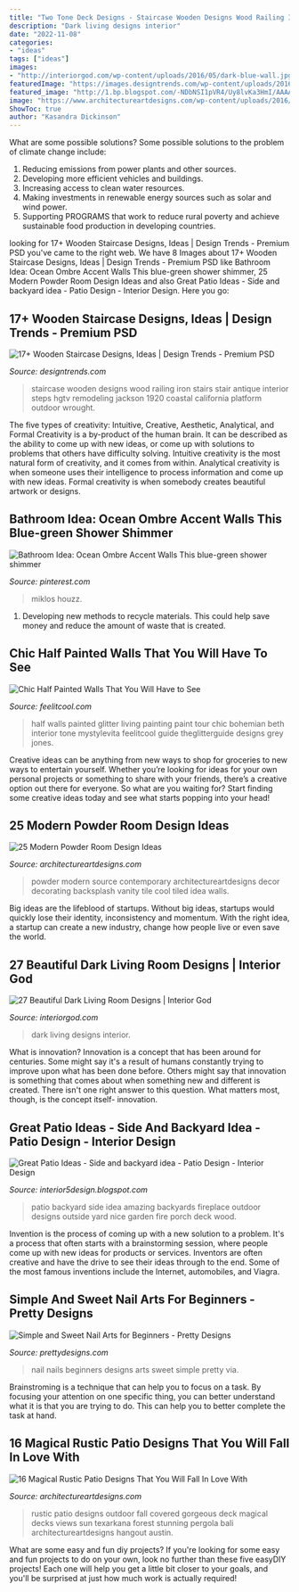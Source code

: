 ```yaml
---
title: "Two Tone Deck Designs - Staircase Wooden Designs Wood Railing Iron Stairs Stair Antique Interior Steps Hgtv Remodeling Jackson 1920 Coastal California Platform Outdoor Wrought"
description: "Dark living designs interior"
date: "2022-11-08"
categories:
- "ideas"
tags: ["ideas"]
images:
- "http://interiorgod.com/wp-content/uploads/2016/05/dark-blue-wall.jpg"
featuredImage: "https://images.designtrends.com/wp-content/uploads/2016/09/07153043/Antique-Wooden-Staircase.jpeg"
featured_image: "http://1.bp.blogspot.com/-NDbNSI1pVR4/Uy8lvKa3HmI/AAAAAAAAAy0/hVeSaRH7udI/s1600/6acb209d7f1a46ec48110a8dbf2b4377.jpg"
image: "https://www.architectureartdesigns.com/wp-content/uploads/2016/10/16-Magical-Rustic-Patio-Designs-That-You-Will-Fall-In-Love-With-10.jpg"
ShowToc: true
author: "Kasandra Dickinson"
---
```



What are some possible solutions?
Some possible solutions to the problem of climate change include:
1. Reducing emissions from power plants and other sources. 
2. Developing more efficient vehicles and buildings. 
3. Increasing access to clean water resources. 
4. Making investments in renewable energy sources such as solar and wind power. 
5. Supporting PROGRAMS that work to reduce rural poverty and achieve sustainable food production in developing countries.

	

		
looking for 17+ Wooden Staircase Designs, Ideas | Design Trends - Premium PSD you've came to the right web. We have 8 Images about 17+ Wooden Staircase Designs, Ideas | Design Trends - Premium PSD like Bathroom Idea: Ocean Ombre Accent Walls This blue-green shower shimmer, 25 Modern Powder Room Design Ideas and also Great Patio Ideas - Side and backyard idea - Patio Design - Interior Design. Here you go:
		
    
## 17+ Wooden Staircase Designs, Ideas | Design Trends - Premium PSD

<img loading=lazy src="https://images.designtrends.com/wp-content/uploads/2016/09/07153043/Antique-Wooden-Staircase.jpeg" onerror="this.onerror=null;this.src='https://tse1.mm.bing.net/th?id=OIP.NkwPY6U35tbQOpuBh8gUHQHaLH&amp;pid=15.1';" alt="17+ Wooden Staircase Designs, Ideas | Design Trends - Premium PSD">

_Source: designtrends.com_

>staircase wooden designs wood railing iron stairs stair antique interior steps hgtv remodeling jackson 1920 coastal california platform outdoor wrought. 

	

The five types of creativity: Intuitive, Creative, Aesthetic, Analytical, and Formal
Creativity is a by-product of the human brain. It can be described as the ability to come up with new ideas, or come up with solutions to problems that others have difficulty solving. Intuitive creativity is the most natural form of creativity, and it comes from within. Analytical creativity is when someone uses their intelligence to process information and come up with new ideas. Formal creativity is when somebody creates beautiful artwork or designs.

    
## Bathroom Idea: Ocean Ombre Accent Walls This Blue-green Shower Shimmer

<img loading=lazy src="https://i.pinimg.com/736x/f7/30/37/f73037e05ee0ad5d30d6c4c516be3f68.jpg" onerror="this.onerror=null;this.src='https://tse1.mm.bing.net/th?id=OIP.mwrIlgK4MuLYgBIijWoT3QHaK2&amp;pid=15.1';" alt="Bathroom Idea: Ocean Ombre Accent Walls This blue-green shower shimmer">

_Source: pinterest.com_

>miklos houzz. 

	

1. Developing new methods to recycle materials. This could help save money and reduce the amount of waste that is created.

    
## Chic Half Painted Walls That You Will Have To See

<img loading=lazy src="http://feelitcool.com/wp-content/uploads/2016/02/half-paited-walls-interior.jpg" onerror="this.onerror=null;this.src='https://tse4.mm.bing.net/th?id=OIP.gfnJ67oh57cAmynq5muSGAHaLG&amp;pid=15.1';" alt="Chic Half Painted Walls That You Will Have to See">

_Source: feelitcool.com_

>half walls painted glitter living painting paint tour chic bohemian beth interior tone mystylevita feelitcool guide theglitterguide designs grey jones. 

	

Creative ideas can be anything from new ways to shop for groceries to new ways to entertain yourself. Whether you’re looking for ideas for your own personal projects or something to share with your friends, there’s a creative option out there for everyone. So what are you waiting for? Start finding some creative ideas today and see what starts popping into your head!

    
## 25 Modern Powder Room Design Ideas

<img loading=lazy src="http://www.architectureartdesigns.com/wp-content/uploads/2013/09/81.jpg" onerror="this.onerror=null;this.src='https://tse4.mm.bing.net/th?id=OIP.kj-tHCaSgf5A7kseXz6sZQHaLI&amp;pid=15.1';" alt="25 Modern Powder Room Design Ideas">

_Source: architectureartdesigns.com_

>powder modern source contemporary architectureartdesigns decor decorating backsplash vanity tile cool tiled idea walls. 

	

Big ideas are the lifeblood of startups. Without big ideas, startups would quickly lose their identity, inconsistency and momentum. With the right idea, a startup can create a new industry, change how people live or even save the world.

    
## 27 Beautiful Dark Living Room Designs | Interior God

<img loading=lazy src="http://interiorgod.com/wp-content/uploads/2016/05/dark-blue-wall.jpg" onerror="this.onerror=null;this.src='https://tse4.mm.bing.net/th?id=OIP.OdqBxiAYmcVCUq0-xEipkwHaJ7&amp;pid=15.1';" alt="27 Beautiful Dark Living Room Designs | Interior God">

_Source: interiorgod.com_

>dark living designs interior. 

	

What is innovation?
Innovation is a concept that has been around for centuries. Some might say it's a result of humans constantly trying to improve upon what has been done before. Others might say that innovation is something that comes about when something new and different is created. There isn't one right answer to this question. What matters most, though, is the concept itself- innovation.

    
## Great Patio Ideas - Side And Backyard Idea - Patio Design - Interior Design

<img loading=lazy src="http://1.bp.blogspot.com/-NDbNSI1pVR4/Uy8lvKa3HmI/AAAAAAAAAy0/hVeSaRH7udI/s1600/6acb209d7f1a46ec48110a8dbf2b4377.jpg" onerror="this.onerror=null;this.src='https://tse3.mm.bing.net/th?id=OIP.6F4dRZgUSru0WhlBbCPLNgHaJF&amp;pid=15.1';" alt="Great Patio Ideas - Side and backyard idea - Patio Design - Interior Design">

_Source: interior5design.blogspot.com_

>patio backyard side idea amazing backyards fireplace outdoor designs outside yard nice garden fire porch deck wood. 

	

Invention is the process of coming up with a new solution to a problem. It's a process that often starts with a brainstorming session, where people come up with new ideas for products or services. Inventors are often creative and have the drive to see their ideas through to the end. Some of the most famous inventions include the Internet, automobiles, and Viagra.

    
## Simple And Sweet Nail Arts For Beginners - Pretty Designs

<img loading=lazy src="http://www.prettydesigns.com/wp-content/uploads/2014/08/Red-and-White-Nails.jpg" onerror="this.onerror=null;this.src='https://tse2.mm.bing.net/th?id=OIP.IT07cnuWe4-vwTOyMj1TZQHaJ3&amp;pid=15.1';" alt="Simple and Sweet Nail Arts for Beginners - Pretty Designs">

_Source: prettydesigns.com_

>nail nails beginners designs arts sweet simple pretty via. 

	

Brainstroming is a technique that can help you to focus on a task. By focusing your attention on one specific thing, you can better understand what it is that you are trying to do. This can help you to better complete the task at hand.

    
## 16 Magical Rustic Patio Designs That You Will Fall In Love With

<img loading=lazy src="https://www.architectureartdesigns.com/wp-content/uploads/2016/10/16-Magical-Rustic-Patio-Designs-That-You-Will-Fall-In-Love-With-10.jpg" onerror="this.onerror=null;this.src='https://tse1.mm.bing.net/th?id=OIP.n8m92CNtwqeV5OEI5QBn0AHaE8&amp;pid=15.1';" alt="16 Magical Rustic Patio Designs That You Will Fall In Love With">

_Source: architectureartdesigns.com_

>rustic patio designs outdoor fall covered gorgeous deck magical decks views sun texarkana forest stunning pergola bali architectureartdesigns hangout austin. 

	

What are some easy and fun diy projects?
If you're looking for some easy and fun projects to do on your own, look no further than these five easyDIY projects! Each one will help you get a little bit closer to your goals, and you'll be surprised at just how much work is actually required!


